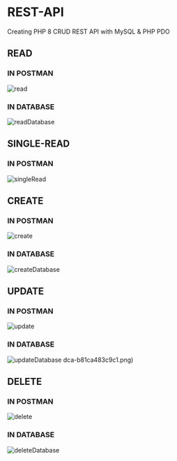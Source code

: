# REST-API
  Creating PHP 8 CRUD REST API with MySQL & PHP PDO<br>
## READ
### IN POSTMAN
![read](https://user-images.githubusercontent.com/117428065/206448538-83d87490-78ee-4aeb-9daf-1e0a5ed10712.png)
### IN DATABASE
![readDatabase](https://user-images.githubusercontent.com/117428065/206448800-428b866c-1205-4011-bdd7-d02b686f347e.png)
## SINGLE-READ
### IN POSTMAN
![singleRead](https://user-images.githubusercontent.com/117428065/206450259-3a123cf0-ab2c-4051-8423-6dea306ae896.png)
## CREATE
### IN POSTMAN
![create](https://user-images.githubusercontent.com/117428065/206447783-b64c9bdb-01ba-4a29-9a38-4a3351cc04a7.png)
### IN DATABASE
![createDatabase](https://user-images.githubusercontent.com/117428065/206449249-c7f6cf61-17e2-418c-9e27-c5c9e4c8ed67.png)
## UPDATE
### IN POSTMAN
![update](https://user-images.githubusercontent.com/117428065/206449637-279ab73a-c47d-4ec9-8ff1-7e40d2b05877.png)
### IN DATABASE
![updateDatabase](https://user-images.githubusercontent.com/117428065/206449933-31dbeb7d-bc3a-4996-aa12-f2b287e3e10a.png)
dca-b81ca483c9c1.png)
## DELETE
### IN POSTMAN
![delete](https://user-images.githubusercontent.com/117428065/206449967-b60ff02b-9533-4f4c-a52e-e35e0b2fec21.png)
### IN DATABASE
![deleteDatabase](https://user-images.githubusercontent.com/117428065/206449980-acb09865-d40e-4b86-91bb-9c761d8d3a0f.png)

